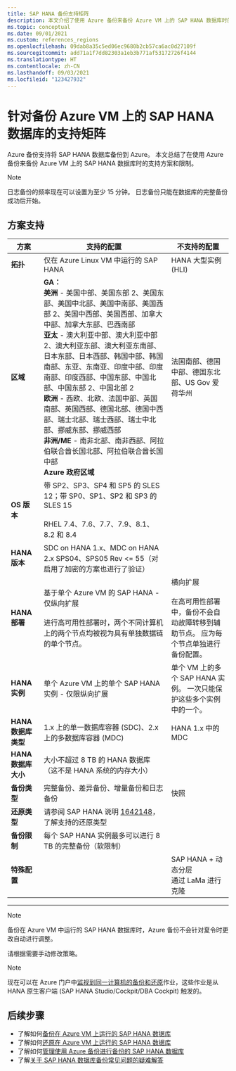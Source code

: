 ```yaml
---
title: SAP HANA 备份支持矩阵
description: 本文介绍了使用 Azure 备份来备份 Azure VM 上的 SAP HANA 数据库时的支持方案和限制。
ms.topic: conceptual
ms.date: 09/01/2021
ms.custom: references_regions
ms.openlocfilehash: 09dab8a35c5ed06ec9680b2cb57ca6ac0d27109f
ms.sourcegitcommit: add71a1f7dd82303a1eb3b771af53172726f4144
ms.translationtype: HT
ms.contentlocale: zh-CN
ms.lasthandoff: 09/03/2021
ms.locfileid: "123427932"
---
```

# <a name="support-matrix-for-backup-of-sap-hana-databases-on-azure-vms"></a>针对备份 Azure VM 上的 SAP HANA 数据库的支持矩阵

Azure 备份支持将 SAP HANA 数据库备份到 Azure。 本文总结了在使用 Azure 备份来备份 Azure VM 上的 SAP HANA 数据库时的支持方案和限制。

> [!NOTE]
> 日志备份的频率现在可以设置为至少 15 分钟。 日志备份只能在数据库的完整备份成功后开始。

## <a name="scenario-support"></a>方案支持

| **方案**               | **支持的配置**                                | **不支持的配置**                              |
| -------------------------- | ------------------------------------------------------------ | ------------------------------------------------------------ |
| **拓扑**               | 仅在 Azure Linux VM 中运行的 SAP HANA                    | HANA 大型实例 (HLI)                                   |
| **区域**                   | **GA：**<br> **美洲** - 美国中部、美国东部 2、美国东部、美国中北部、美国中南部、美国西部 2、美国中西部、美国西部、加拿大中部、加拿大东部、巴西南部 <br> **亚太** - 澳大利亚中部、澳大利亚中部 2、澳大利亚东部、澳大利亚东南部、日本东部、日本西部、韩国中部、韩国南部、东亚、东南亚、印度中部、印度南部、印度西部、中国东部、中国北部、中国东部 2、中国北部 2 <br> **欧洲** - 西欧、北欧、法国中部、英国南部、英国西部、德国北部、德国中西部、瑞士北部、瑞士西部、瑞士中北部、挪威东部、挪威西部 <br> **非洲/ME** - 南非北部、南非西部、阿拉伯联合酋长国北部、阿拉伯联合酋长国中部  <BR>  **Azure 政府区域** | 法国南部、德国中部、德国东北部、US Gov 爱荷华州 |
| **OS 版本**            | 带 SP2、SP3、SP4 和 SP5 的 SLES 12；带 SP0、SP1、SP2 和 SP3 的 SLES 15 <br><br>  RHEL 7.4、7.6、7.7、7.9、8.1、8.2 和 8.4                |                                             |
| **HANA 版本**          | SDC on HANA 1.x、MDC on HANA 2.x SPS04、SPS05 Rev <= 55（对启用了加密的方案也进行了验证）      |                                                            |
| **HANA 部署**       | 基于单个 Azure VM 的 SAP HANA - 仅纵向扩展 <br><br> 进行高可用性部署时，两个不同计算机上的两个节点均被视为具有单独数据链的单个节点。               | 横向扩展 <br><br> 在高可用性部署中，备份不会自动故障转移到辅助节点。 应为每个节点单独进行备份配置。                                           |
| **HANA 实例**         | 单个 Azure VM 上的单个 SAP HANA 实例 - 仅限纵向扩展 | 单个 VM 上的多个 SAP HANA 实例。 一次只能保护这些多个实例中的一个。                  |
| **HANA 数据库类型**    | 1\.x 上的单一数据库容器 (SDC)、2.x 上的多数据库容器 (MDC) | HANA 1.x 中的 MDC                                              |
| **HANA 数据库大小**     | 大小不超过 8 TB 的 HANA 数据库（这不是 HANA 系统的内存大小）               |                                                              |
| **备份类型**           | 完整备份、差异备份、增量备份和日志备份                          |  快照                                       |
| **还原类型**          | 请参阅 SAP HANA 说明 [1642148](https://launchpad.support.sap.com/#/notes/1642148)，了解支持的还原类型 |                                                              |
| **备份限制**          | 每个 SAP HANA 实例最多可以进行 8 TB 的完整备份（软限制）         |                                                              |
| **特殊配置** |                                                              | SAP HANA + 动态分层 <br>  通过 LaMa 进行克隆        |

------

>[!NOTE]
>备份在 Azure VM 中运行的 SAP HANA 数据库时，Azure 备份不会针对夏令时更改自动进行调整。
>
>请根据需要手动修改策略。

> [!NOTE]
> 现在可以在 Azure 门户中[监视到同一计算机的备份和还原](./sap-hana-db-manage.md#monitor-manual-backup-jobs-in-the-portal)作业，这些作业是从 HANA 原生客户端 (SAP HANA Studio/Cockpit/DBA Cockpit) 触发的。

## <a name="next-steps"></a>后续步骤

* 了解如何[备份在 Azure VM 上运行的 SAP HANA 数据库](./backup-azure-sap-hana-database.md)
* 了解如何[还原在 Azure VM 上运行的 SAP HANA 数据库](./sap-hana-db-restore.md)
* 了解如何[管理使用 Azure 备份进行备份的 SAP HANA 数据库](sap-hana-db-manage.md)
* 了解[关于 SAP HANA 数据库备份常见问题的疑难解答](./backup-azure-sap-hana-database-troubleshoot.md)
